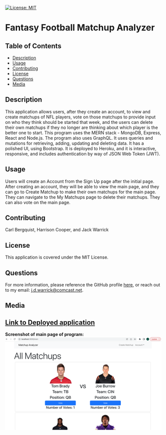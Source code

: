 [![License: MIT](https://img.shields.io/badge/License-MIT-yellow.svg)](https://opensource.org/licenses/MIT)
# Fantasy Football Matchup Analyzer 
## Table of Contents
* [Description](#description)
* [Usage](#usage)
* [Contributing](#contributing)
* [License](#license)
* [Questions](#questions)
* [Media](#media)
## Description
This application allows users, after they create an account, to view and create matchups of NFL players, vote on those matchups to provide input on who they think should be started that week, and the users can delete their own matchups if they no longer are thinking about which player is the better one to start. This program uses the MERN stack - MongoDB, Express, React and Node.js. The program also uses GraphQL. It uses queries and mutations for retrieving, adding, updating and deleting data. It has a polished UI, using Bootstrap. It is deployed to Heroku, and it is interactive, responsive, and includes authentication by way of JSON Web Token (JWT). 
## Usage
Users will create an Account from the Sign Up page after the initial page. After creating an account, they will be able to view the main page, and they can go to Create Matchup to make their own matchups for the main page. They can navigate to the My Matchups page to delete their matchups. They can also vote on the main page.
## Contributing
Carl Bergquist, Harrison Cooper, and Jack Warrick
## License
This application is covered under the MIT License.
## Questions
For more information, please reference the GitHub profile [here](https://github.com/CarlBergquist), or reach out to my email: j.d.warrick@comcast.net.
## Media
[Link to Deployed application](https://blooming-hollows-39253.herokuapp.com/)
-----
**Screenshot of main page of program:**
![Screenshot of our program](matchup-analyzer-main.png)
